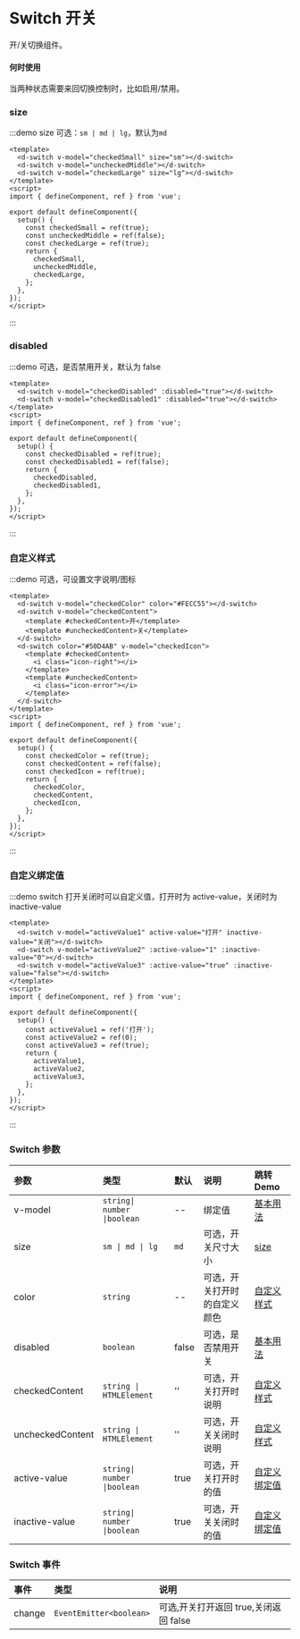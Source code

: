 # Switch 开关

开/关切换组件。

#### 何时使用

当两种状态需要来回切换控制时，比如启用/禁用。

### size

:::demo size 可选：`sm | md | lg`，默认为`md`

```vue
<template>
  <d-switch v-model="checkedSmall" size="sm"></d-switch>
  <d-switch v-model="uncheckedMiddle"></d-switch>
  <d-switch v-model="checkedLarge" size="lg"></d-switch>
</template>
<script>
import { defineComponent, ref } from 'vue';

export default defineComponent({
  setup() {
    const checkedSmall = ref(true);
    const uncheckedMiddle = ref(false);
    const checkedLarge = ref(true);
    return {
      checkedSmall,
      uncheckedMiddle,
      checkedLarge,
    };
  },
});
</script>
```

:::

### disabled

:::demo 可选，是否禁用开关，默认为 false

```vue
<template>
  <d-switch v-model="checkedDisabled" :disabled="true"></d-switch>
  <d-switch v-model="checkedDisabled1" :disabled="true"></d-switch>
</template>
<script>
import { defineComponent, ref } from 'vue';

export default defineComponent({
  setup() {
    const checkedDisabled = ref(true);
    const checkedDisabled1 = ref(false);
    return {
      checkedDisabled,
      checkedDisabled1,
    };
  },
});
</script>
```

:::

### 自定义样式

:::demo 可选，可设置文字说明/图标

```vue
<template>
  <d-switch v-model="checkedColor" color="#FECC55"></d-switch>
  <d-switch v-model="checkedContent">
    <template #checkedContent>开</template>
    <template #uncheckedContent>关</template>
  </d-switch>
  <d-switch color="#50D4AB" v-model="checkedIcon">
    <template #checkedContent>
      <i class="icon-right"></i>
    </template>
    <template #uncheckedContent>
      <i class="icon-error"></i>
    </template>
  </d-switch>
</template>
<script>
import { defineComponent, ref } from 'vue';

export default defineComponent({
  setup() {
    const checkedColor = ref(true);
    const checkedContent = ref(false);
    const checkedIcon = ref(true);
    return {
      checkedColor,
      checkedContent,
      checkedIcon,
    };
  },
});
</script>
```

:::

### 自定义绑定值

:::demo switch 打开关闭时可以自定义值，打开时为 active-value，关闭时为 inactive-value

```vue
<template>
  <d-switch v-model="activeValue1" active-value="打开" inactive-value="关闭"></d-switch>
  <d-switch v-model="activeValue2" :active-value="1" :inactive-value="0"></d-switch>
  <d-switch v-model="activeValue3" :active-value="true" :inactive-value="false"></d-switch>
</template>
<script>
import { defineComponent, ref } from 'vue';

export default defineComponent({
  setup() {
    const activeValue1 = ref('打开');
    const activeValue2 = ref(0);
    const activeValue3 = ref(true);
    return {
      activeValue1,
      activeValue2,
      activeValue3,
    };
  },
});
</script>
```

:::

### Switch 参数

| 参数             | 类型                        | 默认  | 说明                         | 跳转 Demo                     |
| :--------------- | :-------------------------- | :---- | :--------------------------- | :---------------------------- |
| v-model          | `string\| number \|boolean` | --    | 绑定值                       | [基本用法](#size)             |
| size             | `sm \| md \| lg`            | `md`  | 可选，开关尺寸大小           | [size](#size)                 |
| color            | `string`                    | --    | 可选，开关打开时的自定义颜色 | [自定义样式](#自定义样式)     |
| disabled         | `boolean`                   | false | 可选，是否禁用开关           | [基本用法](#size)             |
| checkedContent   | `string \| HTMLElement`     | ''    | 可选，开关打开时说明         | [自定义样式](#自定义样式)     |
| uncheckedContent | `string \| HTMLElement`     | ''    | 可选，开关关闭时说明         | [自定义样式](#自定义样式)     |
| active-value     | `string\| number \|boolean` | true  | 可选，开关打开时的值         | [自定义绑定值](#自定义绑定值) |
| inactive-value   | `string\| number \|boolean` | true  | 可选，开关关闭时的值         | [自定义绑定值](#自定义绑定值) |

### Switch 事件

| 事件   | 类型                    | 说明                                  |
| :----- | :---------------------- | :------------------------------------ |
| change | `EventEmitter<boolean>` | 可选,开关打开返回 true,关闭返回 false |
